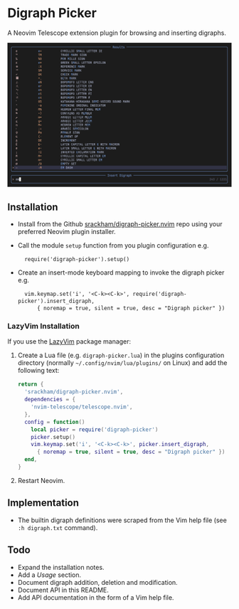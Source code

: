 # Digraph Picker

A Neovim Telescope extension plugin for browsing and inserting digraphs.

![Screenshot](screenshot-1.png)

## Installation

- Install from the Github [srackham/digraph-picker.nvim](https://github.com/srackham/digraph-picker.nvim) repo using your preferred Neovim plugin installer.
- Call the module `setup` function from you plugin configuration e.g.

        require('digraph-picker').setup()

- Create an insert-mode keyboard mapping to invoke the digraph picker e.g.

        vim.keymap.set('i', '<C-k><C-k>', require('digraph-picker').insert_digraph,
            { noremap = true, silent = true, desc = "Digraph picker" })

### LazyVim Installation
If you use the [LazyVim](https://www.lazyvim.org/) package manager:

1. Create a Lua file (e.g. `digraph-picker.lua`) in the plugins configuration directory (normally `~/.config/nvim/lua/plugins/` on Linux)  and add the following text:
   ```lua
   return {
     'srackham/digraph-picker.nvim',
     dependencies = {
       'nvim-telescope/telescope.nvim',
     },
     config = function()
       local picker = require('digraph-picker')
       picker.setup()
       vim.keymap.set('i', '<C-k><C-k>', picker.insert_digraph,
         { noremap = true, silent = true, desc = "Digraph picker" })
     end,
   }
   ```
2. Restart Neovim.

## Implementation

- The builtin digraph definitions were scraped from the Vim help file (see `:h digraph.txt` command).

## Todo

- Expand the installation notes.
- Add a _Usage_ section.
- Document digraph addition, deletion and modification.
- Document API in this README.
- Add API documentation in the form of a Vim help file.

